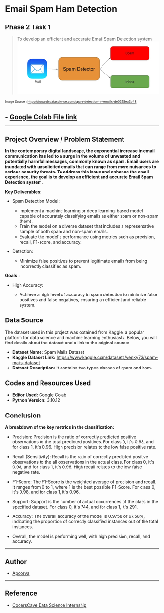 
# Email Spam Ham Detection
## Phase 2 Task 1 

> To develop an efficient and accurate Email Spam Detection system
![Source - Medium](EMAIL_.webp)

<font size="1">Image Source : https://towardsdatascience.com/spam-detection-in-emails-de0398ea3b48</font>


## - [Google Colab File link](https://colab.research.google.com/drive/1-67V8P6bruw-8dfjGoc0ZKD10u4q4JyK?usp=sharing)
---
 

## Project Overview / Problem Statement

**In the contemporary digital landscape, the exponential increase in email communication has led to a surge in the volume of unwanted and potentially harmful messages, commonly known as spam. Email users are inundated with unsolicited emails that can range from mere nuisances to serious security threats. To address this issue and enhance the email experience, the goal is to develop an efficient and accurate Email Spam Detection system.**

**Key Deliverables:**

- Spam Detection Model:
    - Implement a machine learning or deep learning-based model capable of accurately classifying emails as either spam or non-spam (ham).
    - Train the model on a diverse dataset that includes a representative sample of both spam and non-spam emails.
    - Evaluate the model's performance using metrics such as precision, recall, F1-score, and accuracy.


- Detection: 
    - Minimize false positives to prevent legitimate emails from being incorrectly classified as spam.

**Goals** :
- High Accuracy:

    - Achieve a high level of accuracy in spam detection to minimize false positives and false negatives, ensuring an efficient and reliable system.

## Data Source

The dataset used in this project was obtained from Kaggle, a popular platform for data science and machine learning enthusiasts. Below, you will find details about the dataset and a link to the original source:

- **Dataset Name:** Spam Mails Dataset
- **Kaggle Dataset Link:** https://www.kaggle.com/datasets/venky73/spam-mails-dataset
- **Dataset Description:**  It contains two types classes of spam and ham. 

## Codes and Resources Used

- **Editor Used:**  Google Colab
- **Python Version:** 3.10.12



## Conclusion

**A breakdown of the key metrics in the classification:**

- Precision: Precision is the ratio of correctly predicted positive observations to the total predicted positives. For class 0, it's 0.98, and for class 1, it's 0.96. High precision relates to the low false positive rate.

- Recall (Sensitivity): Recall is the ratio of correctly predicted positive observations to the all observations in the actual class. For class 0, it's 0.98, and for class 1, it's 0.96. High recall relates to the low false negative rate.

- F1-Score: The F1-Score is the weighted average of precision and recall. It ranges from 0 to 1, where 1 is the best possible F1-Score. For class 0, it's 0.98, and for class 1, it's 0.96.

- Support: Support is the number of actual occurrences of the class in the specified dataset. For class 0, it's 744, and for class 1, it's 291.

- Accuracy: The overall accuracy of the model is 0.9758 or 97.58%, indicating the proportion of correctly classified instances out of the total instances.

- Overall, the model is performing well, with high precision, recall, and accuracy.
---

## Author

- [Apoorva](https://www.linkedin.com/in/apoorva29501/)

---

## Reference
 - [CodersCave Data Science Internship](https://www.linkedin.com/company/codersscave/)
